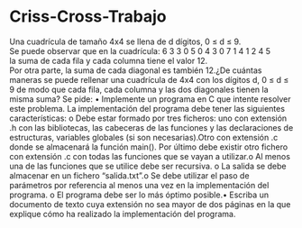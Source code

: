 # Criss-Cross-Trabajo
Una cuadrícula de tamaño 4x4 se llena de d	 dígitos, 0 ≤ d ≤ 9. Se puede observar que en la cuadrícula: 6 3 3 0 5 0 4 3 0 7 1 4 1 2 4 5  la suma de cada fila y cada columna tiene el valor 12. Por otra parte, la suma de cada diagonal es también 12.¿De cuántas maneras se puede rellenar una cuadrícula de 4x4 con los dígitos d, 0 ≤ d ≤ 9 de modo que cada fila, cada columna y las dos diagonales tienen la misma suma? Se pide: • Implemente un programa en C que intente resolver este problema. La implementación del programa debe tener las siguientes características: o Debe estar formado por tres ficheros: uno con extensión .h con las bibliotecas, las cabeceras de las funciones y las declaraciones de estructuras, variables globales (si son necesarias).Otro con extensión .c donde se almacenará la función main(). Por último debe existir otro fichero con extensión .c con todas las funciones que se vayan a utilizar.o Al menos una de las funciones que se utilice debe ser recursiva. o La salida se debe almacenar en un fichero “salida.txt”.o Se debe utilizar el paso de parámetros por referencia al menos una vez en la implementación del programa. o El programa debe ser lo más óptimo posible.• Escriba un documento de texto cuya extensión no sea mayor de dos páginas en la que explique cómo ha realizado la implementación del programa.
